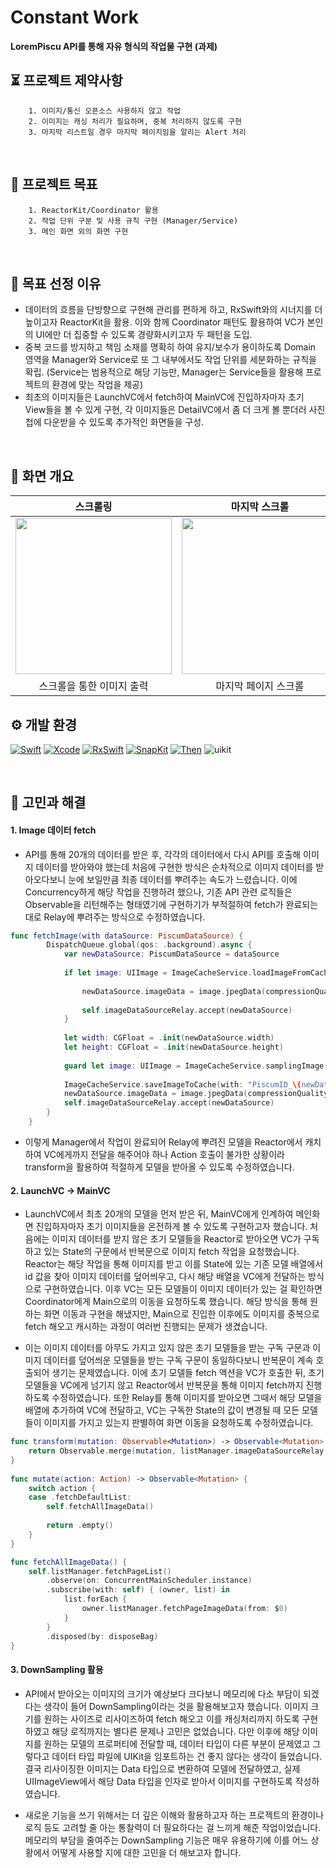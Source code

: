 # Constant Work

**LoremPiscu API를 통해 자유 형식의 작업물 구현 (과제)**
<br>

## ⏳ 프로젝트 제약사항

```
    1. 이미지/통신 오픈소스 사용하지 않고 작업
    2. 이미지는 캐싱 처리가 필요하며, 중복 처리하지 않도록 구현
    3. 마지막 리스트일 경우 마지막 페이지임을 알리는 Alert 처리
```
<br>

## 🎯 프로젝트 목표

```
    1. ReactorKit/Coordinator 활용
    2. 작업 단위 구분 및 사용 규칙 구현 (Manager/Service)
    3. 메인 화면 외의 화면 구현
```
<br>

## 🙊 목표 선정 이유
- 데이터의 흐름을 단방향으로 구현해 관리를 편하게 하고, RxSwift와의 시너지를 더 높이고자 ReactorKit을 활용. 이와 함께 Coordinator 패턴도 활용하여 VC가 본인의 UI에만 더 집중할 수 있도록 경량화시키고자 두 패턴을 도입.
- 중복 코드를 방지하고 책임 소재를 명확히 하여 유지/보수가 용이하도록 Domain 영역을 Manager와 Service로 또 그 내부에서도 작업 단위를 세분화하는 규칙을 확립. (Service는 범용적으로 해당 기능만, Manager는 Service들을 활용해 프로젝트의 환경에 맞는 작업을 제공)
- 최초의 이미지들은 LaunchVC에서 fetch하여 MainVC에 진입하자마자 초기 View들을 볼 수 있게 구현, 각 이미지들은 DetailVC에서 좀 더 크게 볼 뿐더러 사진첩에 다운받을 수 있도록 추가적인 화면들을 구성.

<br>

## 📝 화면 개요
|   스크롤링    |   마지막 스크롤   |   상세 화면   |
| :----------: | :--------: | :--------: |
|  <img src="https://user-images.githubusercontent.com/44107696/231154167-a22a9502-fe49-44df-9d19-310a514ef7ad.gif" width="250"> | <img src="https://user-images.githubusercontent.com/44107696/231154176-8a0c9c9d-7051-4a9d-9bfd-1021f6a82891.gif" width="250"> | <img src="https://user-images.githubusercontent.com/44107696/231154182-d5b0f502-3dc2-49b4-bf7b-dfab4c98d834.gif" width="250"> |
|   스크롤을 통한 이미지 출력    |   마지막 페이지 스크롤    |   상세 화면 및 다운로드   |

## ⚙️ 개발 환경


[![Swift](https://img.shields.io/badge/swift-v5.7.2-orange?logo=swift)](https://developer.apple.com/kr/swift/)
[![Xcode](https://img.shields.io/badge/xcode-v14.2-blue?logo=xcode)](https://developer.apple.com/kr/xcode/)
[![RxSwift](https://img.shields.io/badge/RxSwift-6.5.0-red)]()
[![SnapKit](https://img.shields.io/badge/SnapKit-5.6.0-red)]()
[![Then](https://img.shields.io/badge/Then-3.0.0-red)]()
<img src="https://img.shields.io/badge/UIkit-000000?style=flat&logo=UIkit" alt="uikit" maxWidth="100%">


<br>

## 🌟 고민과 해결

#### 1. Image 데이터 fetch

- API를 통해 20개의 데이터를 받은 후, 각각의 데이터에서 다시 API를 호출해 이미지 데이터를 받아와야 했는데 처음에 구현한 방식은 순차적으로 이미지 데이터를 받아오다보니 눈에 보일만큼 최종 데이터를 뿌려주는 속도가 느렸습니다.
이에 Concurrency하게 해당 작업을 진행하려 했으나, 기존 API 관련 로직들은 Observable을 리턴해주는 형태였기에 구현하기가 부적절하여 fetch가 완료되는 대로 Relay에 뿌려주는 방식으로 수정하였습니다.

```swift
func fetchImage(with dataSource: PiscumDataSource) {
        DispatchQueue.global(qos: .background).async {
            var newDataSource: PiscumDataSource = dataSource
            
            if let image: UIImage = ImageCacheService.loadImageFromCache(with: "PiscumID_\(dataSource.id)") {
                
                newDataSource.imageData = image.jpegData(compressionQuality: 1)
                
                self.imageDataSourceRelay.accept(newDataSource)
            }
            
            let width: CGFloat = .init(newDataSource.width)
            let height: CGFloat = .init(newDataSource.height)
            
            guard let image: UIImage = ImageCacheService.samplingImage(at: newDataSource.imageURL, to: .init(width: width, height: height), with: 0.1) else { return }
            
            ImageCacheService.saveImageToCache(with: "PiscumID_\(newDataSource.id)", image: image)
            newDataSource.imageData = image.jpegData(compressionQuality: 1)
            self.imageDataSourceRelay.accept(newDataSource)
        }
    }
```

- 이렇게 Manager에서 작업이 완료되어 Relay에 뿌려진 모델을 Reactor에서 캐치하여 VC에게까지 전달을 해주어야 하나 Action 호출이 불가한 상황이라 transform을 활용하여 적절하게 모델을 받아올 수 있도록 수정하였습니다.

#### 2. LaunchVC -> MainVC

- LaunchVC에서 최초 20개의 모델을 먼저 받은 뒤, MainVC에게 인계하여 메인화면 진입하자마자 초기 이미지들을 온전하게 볼 수 있도록 구현하고자 했습니다. 처음에는 이미지 데이터를 받지 않은 초기 모델들을 Reactor로 받아오면 VC가 구독하고 있는 State의 구문에서 반복문으로 이미지 fetch 작업을 요청했습니다.
Reactor는 해당 작업을 통해 이미지를 받고 이를 State에 있는 기존 모델 배열에서 id 값을 찾아 이미지 데이터를 덮어씌우고, 다시 해당 배열을 VC에게 전달하는 방식으로 구현하였습니다. 이후 VC는 모든 모델들이 이미지 데이터가 있는 걸 확인하면 Coordinator에게 Main으로의 이동을 요청하도록 했습니다.
해당 방식을 통해 원하는 화면 이동과 구현을 해냈지만, Main으로 진입한 이후에도 이미지를 중복으로 fetch 해오고 캐시하는 과정이 여러번 진행되는 문제가 생겼습니다.

- 이는 이미지 데이터를 아무도 가지고 있지 않은 초기 모델들을 받는 구독 구문과 이미지 데이터를 덮어씌운 모델들을 받는 구독 구문이 동일하다보니 반복문이 계속 호출되어 생기는 문제였습니다.
이에 초기 모델들 fetch 액션을 VC가 호출한 뒤, 초기 모델들을 VC에게 넘기지 않고 Reactor에서 반복문을 통해 이미지 fetch까지 진행하도록 수정하였습니다. 또한 Relay를 통해 이미지를 받아오면 그때서 해당 모델을 배열에 추가하여 VC에 전달하고, VC는 구독한 State의 값이 변경될 때 모든 모델들이 이미지를 가지고 있는지 판별하여 화면 이동을 요청하도록 수정하였습니다.

```swift
func transform(mutation: Observable<Mutation>) -> Observable<Mutation> {
    return Observable.merge(mutation, listManager.imageDataSourceRelay.map(Mutation.refreshImage))
}
    
func mutate(action: Action) -> Observable<Mutation> {
    switch action {
    case .fetchDefaultList:
        self.fetchAllImageData()
            
        return .empty()
    }
}

func fetchAllImageData() {
    self.listManager.fetchPageList()
        .observe(on: ConcurrentMainScheduler.instance)
        .subscribe(with: self) { (owner, list) in
            list.forEach {
                owner.listManager.fetchPageImageData(from: $0)
            }
        }
        .disposed(by: disposeBag)
}
```


#### 3. DownSampling 활용

- API에서 받아오는 이미지의 크기가 예상보다 크다보니 메모리에 다소 부담이 되겠다는 생각이 들어 DownSampling이라는 것을 활용해보고자 했습니다. 이미지 크기를 원하는 사이즈로 리사이즈하여 fetch 해오고 이를 캐싱처리까지 하도록 구현하였고 해당 로직까지는 별다른 문제나 고민은 없었습니다.
다만 이후에 해당 이미지를 원하는 모델의 프로퍼티에 전달할 때, 데이터 타입이 다른 부분이 문제였고 그렇다고 데이터 타입 파일에 UIKit을 임포트하는 건 좋지 않다는 생각이 들었습니다.
결국 리사이징한 이미지는 Data 타입으로 변환하여 모델에 전달하였고, 실제 UIImageView에서 해당 Data 타입을 인자로 받아서 이미지를 구현하도록 작성하였습니다.

- 새로운 기능을 쓰기 위해서는 더 깊은 이해와 활용하고자 하는 프로젝트의 환경이나 로직 등도 고려할 줄 아는 통찰력이 더 필요하다는 걸 느끼게 해준 작업이었습니다. 메모리의 부담을 줄여주는 DownSampling 기능은 매우 유용하기에 이를 어느 상황에서 어떻게 사용할 지에 대한 고민을 더 해보고자 합니다.

